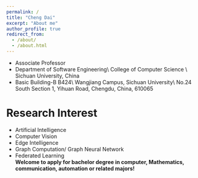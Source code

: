 ```yaml
---
permalink: /
title: "Cheng Dai"
excerpt: "About me"
author_profile: true
redirect_from: 
  - /about/
  - /about.html
---
```


* Associate Professor
* Department of Software Engineering\\
College of Computer Science \\
Sichuan University, China
* Basic Building-B B424\\
Wangjiang Campus, Sichuan University\\
No.24 South Section 1, Yihuan Road, Chengdu, China, 610065

Research Interest
======
* Artificial Intelligence
* Computer Vision
* Edge Intelligence
* Graph Computation/ Graph Neural Network
* Federated Learning
<br />**Welcome to apply for bachelor degree in computer, Mathematics, communication, automation or related majors!**
